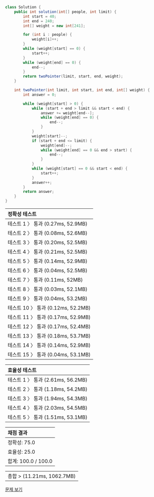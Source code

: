 ```java
class Solution {
    public int solution(int[] people, int limit) {
        int start = 40;
        int end = 240;
        int[] weight = new int[241];

        for (int i : people) {
            weight[i]++;
        }
        while (weight[start] == 0) {
            start++;
        }
        while (weight[end] == 0) {
            end--;
        }
        return twoPointer(limit, start, end, weight);
    }

    int twoPointer(int limit, int start, int end, int[] weight) {
        int answer = 0;

        while (weight[start] > 0) {
            while (start + end > limit && start < end) {
                answer += weight[end--];
                while (weight[end] == 0) {
                    end--;
                }
            }
            weight[start]--;
            if (start + end <= limit) {
                weight[end]--;
                while (weight[end] == 0 && end > start) {
                    end--;
                }
            }
            while (weight[start] == 0 && start < end) {
                start++;
            }
            answer++;
        }
        return answer;
    }
}
```
 | 정확성 테스트 |
 |  :-  |
 | 테스트 1 〉 통과 (0.27ms, 52.9MB) |
 | 테스트 2 〉 통과 (0.08ms, 52.6MB) |
 | 테스트 3 〉 통과 (0.20ms, 52.5MB) |
 | 테스트 4 〉 통과 (0.21ms, 52.5MB) |
 | 테스트 5 〉 통과 (0.14ms, 52.9MB) |
 | 테스트 6 〉 통과 (0.04ms, 52.5MB) |
 | 테스트 7 〉 통과 (0.11ms, 52MB) |
 | 테스트 8 〉 통과 (0.03ms, 52.1MB) |
 | 테스트 9 〉 통과 (0.04ms, 53.2MB) |
 | 테스트 10 〉 통과 (0.12ms, 52.2MB) |
 | 테스트 11 〉 통과 (0.17ms, 52.9MB) |
 | 테스트 12 〉 통과 (0.17ms, 52.4MB) |
 | 테스트 13 〉 통과 (0.18ms, 53.7MB) |
 | 테스트 14 〉 통과 (0.14ms, 52.9MB) |
 | 테스트 15 〉 통과 (0.04ms, 53.1MB) |

 | 효율성 테스트 |
 | :- |
 | 테스트 1 〉 통과 (2.61ms, 56.2MB) |
 | 테스트 2 〉 통과 (1.18ms, 54.2MB) |
 | 테스트 3 〉 통과 (1.94ms, 54.3MB) |
 | 테스트 4 〉 통과 (2.03ms, 54.5MB) |
 | 테스트 5 〉 통과 (1.51ms, 53.1MB) |

 | 채점 결과 |
 | :- |
 | 정확성: 75.0 |
 | 효율성: 25.0 |
 | 합계: 100.0 / 100.0 |

 ||
 | :- |
 | 총합 > (11.21ms, 1062.7MB) |

[문제 보기](https://programmers.co.kr/learn/courses/30/lessons/42885?language=java)